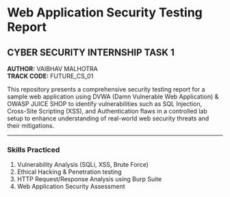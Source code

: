 # Web Application Security Testing Report
## CYBER SECURITY INTERNSHIP TASK 1

**AUTHOR:** VAIBHAV MALHOTRA  
**TRACK CODE:** FUTURE_CS_01

This repository presents a comprehensive security testing report for a sample web application using DVWA (Damn Vulnerable Web Application) & OWASP JUICE SHOP to identify vulnerabilities such as SQL Injection, Cross-Site Scripting (XSS), and Authentication flaws in a controlled lab setup to enhance understanding of real-world web security threats and their mitigations.

---
### Skills Practiced
1. Vulnerability Analysis (SQLi, XSS, Brute Force)  
2. Ethical Hacking & Penetration testing
3. HTTP Request/Response Analysis using Burp Suite
4. Web Application Security Assessment


